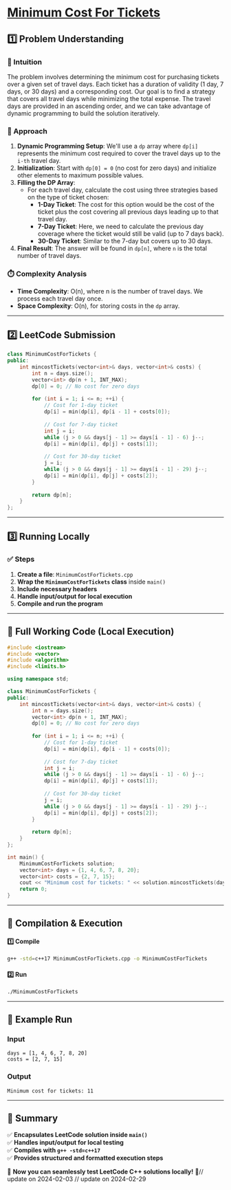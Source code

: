 # **[Minimum Cost For Tickets](https://leetcode.com/problems/minimum-cost-for-tickets/description/)**  

## **1️⃣ Problem Understanding**  
### **📌 Intuition**  
The problem involves determining the minimum cost for purchasing tickets over a given set of travel days. Each ticket has a duration of validity (1 day, 7 days, or 30 days) and a corresponding cost. Our goal is to find a strategy that covers all travel days while minimizing the total expense. The travel days are provided in an ascending order, and we can take advantage of dynamic programming to build the solution iteratively.

### **🚀 Approach**  
1. **Dynamic Programming Setup**: We'll use a `dp` array where `dp[i]` represents the minimum cost required to cover the travel days up to the `i-th` travel day.
2. **Initialization**: Start with `dp[0] = 0` (no cost for zero days) and initialize other elements to maximum possible values.
3. **Filling the DP Array**:
   - For each travel day, calculate the cost using three strategies based on the type of ticket chosen:
     - **1-Day Ticket**: The cost for this option would be the cost of the ticket plus the cost covering all previous days leading up to that travel day.
     - **7-Day Ticket**: Here, we need to calculate the previous day coverage where the ticket would still be valid (up to 7 days back).
     - **30-Day Ticket**: Similar to the 7-day but covers up to 30 days.
4. **Final Result**: The answer will be found in `dp[n]`, where `n` is the total number of travel days. 

### **⏱️ Complexity Analysis**  
- **Time Complexity**: O(n), where n is the number of travel days. We process each travel day once.
- **Space Complexity**: O(n), for storing costs in the `dp` array.

---  

## **2️⃣ LeetCode Submission**  
```cpp
class MinimumCostForTickets {
public:
    int mincostTickets(vector<int>& days, vector<int>& costs) {
        int n = days.size();
        vector<int> dp(n + 1, INT_MAX);
        dp[0] = 0; // No cost for zero days
        
        for (int i = 1; i <= n; ++i) {
            // Cost for 1-day ticket
            dp[i] = min(dp[i], dp[i - 1] + costs[0]);
            
            // Cost for 7-day ticket
            int j = i;
            while (j > 0 && days[j - 1] >= days[i - 1] - 6) j--;
            dp[i] = min(dp[i], dp[j] + costs[1]);
            
            // Cost for 30-day ticket
            j = i;
            while (j > 0 && days[j - 1] >= days[i - 1] - 29) j--;
            dp[i] = min(dp[i], dp[j] + costs[2]);
        }
        
        return dp[n];
    }
};
```

---  

## **3️⃣ Running Locally**  
### **✅ Steps**  
1. **Create a file**: `MinimumCostForTickets.cpp`  
2. **Wrap the `MinimumCostForTickets` class** inside `main()`  
3. **Include necessary headers**  
4. **Handle input/output for local execution**  
5. **Compile and run the program**  

---  

## **📝 Full Working Code (Local Execution)**  
```cpp
#include <iostream>
#include <vector>
#include <algorithm>
#include <limits.h>

using namespace std;

class MinimumCostForTickets {
public:
    int mincostTickets(vector<int>& days, vector<int>& costs) {
        int n = days.size();
        vector<int> dp(n + 1, INT_MAX);
        dp[0] = 0; // No cost for zero days
        
        for (int i = 1; i <= n; ++i) {
            // Cost for 1-day ticket
            dp[i] = min(dp[i], dp[i - 1] + costs[0]);
            
            // Cost for 7-day ticket
            int j = i;
            while (j > 0 && days[j - 1] >= days[i - 1] - 6) j--;
            dp[i] = min(dp[i], dp[j] + costs[1]);
            
            // Cost for 30-day ticket
            j = i;
            while (j > 0 && days[j - 1] >= days[i - 1] - 29) j--;
            dp[i] = min(dp[i], dp[j] + costs[2]);
        }
        
        return dp[n];
    }
};

int main() {
    MinimumCostForTickets solution;
    vector<int> days = {1, 4, 6, 7, 8, 20};
    vector<int> costs = {2, 7, 15};
    cout << "Minimum cost for tickets: " << solution.mincostTickets(days, costs) << endl;
    return 0;
}
```

---  

## **🔧 Compilation & Execution**  
#### **1️⃣ Compile**  
```bash
g++ -std=c++17 MinimumCostForTickets.cpp -o MinimumCostForTickets
```  

#### **2️⃣ Run**  
```bash
./MinimumCostForTickets
```  

---  

## **🎯 Example Run**  
### **Input**  
```
days = [1, 4, 6, 7, 8, 20]
costs = [2, 7, 15]
```  
### **Output**  
```
Minimum cost for tickets: 11
```  

---  

## **📌 Summary**  
✅ **Encapsulates LeetCode solution inside `main()`**  
✅ **Handles input/output for local testing**  
✅ **Compiles with `g++ -std=c++17`**  
✅ **Provides structured and formatted execution steps**  

🚀 **Now you can seamlessly test LeetCode C++ solutions locally!** 🚀// update on 2024-02-03
// update on 2024-02-29
